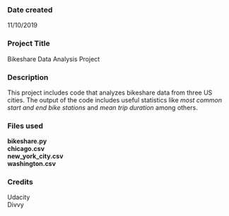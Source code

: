 ### Date created
11/10/2019

### Project Title
Bikeshare Data Analysis Project

### Description
This project includes code that analyzes bikeshare data from three US cities. The output of the code includes useful statistics like *most common start and end bike stations* and *mean trip duration* among others.

### Files used
**bikeshare.py\
chicago.csv\
new_york_city.csv\
washington.csv**

### Credits
Udacity\
Divvy
